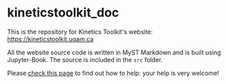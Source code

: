 # kineticstoolkit_doc

This is the repository for Kinetics Toolkit's website: https://kineticstoolkit.uqam.ca

All the website source code is written in MyST Markdown and is built using Jupyter-Book. The source is included in the `src` folder.

Please [check this page](https://kineticstoolkit.uqam.ca/doc/dev_contributing.html) to find out how to help: your help is very welcome!
